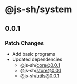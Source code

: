 # @js-sh/system

## 0.0.1

### Patch Changes

- Add basic programs
- Updated dependencies
  - @js-sh/core@0.0.1
  - @js-sh/store@0.0.1
  - @js-sh/utils@0.0.1

